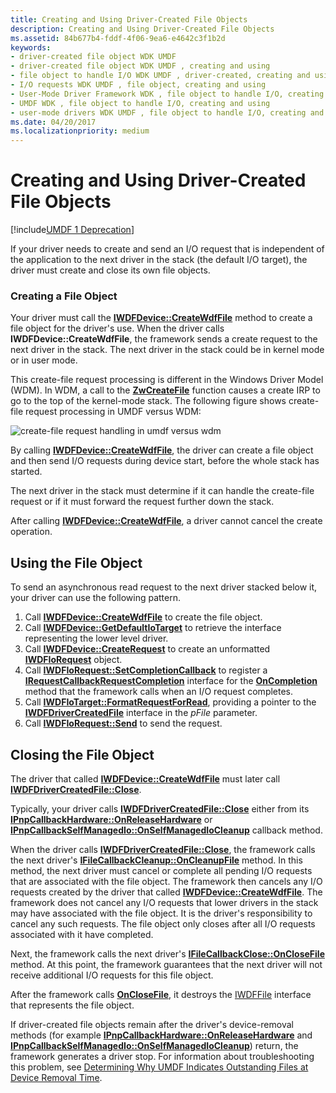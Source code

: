 ```yaml
---
title: Creating and Using Driver-Created File Objects
description: Creating and Using Driver-Created File Objects
ms.assetid: 84b677b4-fddf-4f06-9ea6-e4642c3f1b2d
keywords:
- driver-created file object WDK UMDF
- driver-created file object WDK UMDF , creating and using
- file object to handle I/O WDK UMDF , driver-created, creating and using
- I/O requests WDK UMDF , file object, creating and using
- User-Mode Driver Framework WDK , file object to handle I/O, creating and using
- UMDF WDK , file object to handle I/O, creating and using
- user-mode drivers WDK UMDF , file object to handle I/O, creating and using
ms.date: 04/20/2017
ms.localizationpriority: medium
---
```


# Creating and Using Driver-Created File Objects


[!include[UMDF 1 Deprecation](../includes/umdf-1-deprecation.md)]

If your driver needs to create and send an I/O request that is independent of the application to the next driver in the stack (the default I/O target), the driver must create and close its own file objects.

### Creating a File Object

Your driver must call the [**IWDFDevice::CreateWdfFile**](/windows-hardware/drivers/ddi/wudfddi/nf-wudfddi-iwdfdevice-createwdffile) method to create a file object for the driver's use. When the driver calls **IWDFDevice::CreateWdfFile**, the framework sends a create request to the next driver in the stack. The next driver in the stack could be in kernel mode or in user mode.

This create-file request processing is different in the Windows Driver Model (WDM). In WDM, a call to the [**ZwCreateFile**](/windows-hardware/drivers/ddi/ntifs/nf-ntifs-ntcreatefile) function causes a create IRP to go to the top of the kernel-mode stack. The following figure shows create-file request processing in UMDF versus WDM:

![create-file request handling in umdf versus wdm](images/drvrcrtfile.gif)

By calling [**IWDFDevice::CreateWdfFile**](/windows-hardware/drivers/ddi/wudfddi/nf-wudfddi-iwdfdevice-createwdffile), the driver can create a file object and then send I/O requests during device start, before the whole stack has started.

The next driver in the stack must determine if it can handle the create-file request or if it must forward the request further down the stack.

After calling [**IWDFDevice::CreateWdfFile**](/windows-hardware/drivers/ddi/wudfddi/nf-wudfddi-iwdfdevice-createwdffile), a driver cannot cancel the create operation.

## Using the File Object


To send an asynchronous read request to the next driver stacked below it, your driver can use the following pattern.

1.  Call [**IWDFDevice::CreateWdfFile**](/windows-hardware/drivers/ddi/wudfddi/nf-wudfddi-iwdfdevice-createwdffile) to create the file object.
2.  Call [**IWDFDevice::GetDefaultIoTarget**](/windows-hardware/drivers/ddi/wudfddi/nf-wudfddi-iwdfdevice-getdefaultiotarget) to retrieve the interface representing the lower level driver.
3.  Call [**IWDFDevice::CreateRequest**](/windows-hardware/drivers/ddi/wudfddi/nf-wudfddi-iwdfdevice-createrequest) to create an unformatted [**IWDFIoRequest**](/windows-hardware/drivers/ddi/wudfddi/nn-wudfddi-iwdfiorequest) object.
4.  Call [**IWDFIoRequest::SetCompletionCallback**](/windows-hardware/drivers/ddi/wudfddi/nf-wudfddi-iwdfiorequest-setcompletioncallback) to register a [**IRequestCallbackRequestCompletion**](/windows-hardware/drivers/ddi/wudfddi/nn-wudfddi-irequestcallbackrequestcompletion) interface for the [**OnCompletion**](/windows-hardware/drivers/ddi/wudfddi/nf-wudfddi-irequestcallbackrequestcompletion-oncompletion) method that the framework calls when an I/O request completes.
5.  Call [**IWDFIoTarget::FormatRequestForRead**](/windows-hardware/drivers/ddi/wudfddi/nf-wudfddi-iwdfiotarget-formatrequestforread), providing a pointer to the [**IWDFDriverCreatedFile**](/windows-hardware/drivers/ddi/wudfddi/nn-wudfddi-iwdfdrivercreatedfile) interface in the *pFile* parameter.
6.  Call [**IWDFIoRequest::Send**](/windows-hardware/drivers/ddi/wudfddi/nf-wudfddi-iwdfiorequest-send) to send the request.

## Closing the File Object


The driver that called [**IWDFDevice::CreateWdfFile**](/windows-hardware/drivers/ddi/wudfddi/nf-wudfddi-iwdfdevice-createwdffile) must later call [**IWDFDriverCreatedFile::Close**](/windows-hardware/drivers/ddi/wudfddi/nf-wudfddi-iwdfdrivercreatedfile-close).

Typically, your driver calls [**IWDFDriverCreatedFile::Close**](/windows-hardware/drivers/ddi/wudfddi/nf-wudfddi-iwdfdrivercreatedfile-close) either from its [**IPnpCallbackHardware::OnReleaseHardware**](/windows-hardware/drivers/ddi/wudfddi/nf-wudfddi-ipnpcallbackhardware-onreleasehardware) or [**IPnpCallbackSelfManagedIo::OnSelfManagedIoCleanup**](/windows-hardware/drivers/ddi/wudfddi/nf-wudfddi-ipnpcallbackselfmanagedio-onselfmanagediocleanup) callback method.

When the driver calls [**IWDFDriverCreatedFile::Close**](/windows-hardware/drivers/ddi/wudfddi/nf-wudfddi-iwdfdrivercreatedfile-close), the framework calls the next driver's [**IFileCallbackCleanup::OnCleanupFile**](/windows-hardware/drivers/ddi/wudfddi/nf-wudfddi-ifilecallbackcleanup-oncleanupfile) method. In this method, the next driver must cancel or complete all pending I/O requests that are associated with the file object. The framework then cancels any I/O requests created by the driver that called [**IWDFDevice::CreateWdfFile**](/windows-hardware/drivers/ddi/wudfddi/nf-wudfddi-iwdfdevice-createwdffile). The framework does not cancel any I/O requests that lower drivers in the stack may have associated with the file object. It is the driver's responsibility to cancel any such requests. The file object only closes after all I/O requests associated with it have completed.

Next, the framework calls the next driver's [**IFileCallbackClose::OnCloseFile**](/windows-hardware/drivers/ddi/wudfddi/nf-wudfddi-ifilecallbackclose-onclosefile) method. At this point, the framework guarantees that the next driver will not receive additional I/O requests for this file object.

After the framework calls [**OnCloseFile**](/windows-hardware/drivers/ddi/wudfddi/nf-wudfddi-ifilecallbackclose-onclosefile), it destroys the [IWDFFile](/windows-hardware/drivers/ddi/wudfddi/nn-wudfddi-iwdffile) interface that represents the file object.

If driver-created file objects remain after the driver's device-removal methods (for example [**IPnpCallbackHardware::OnReleaseHardware**](/windows-hardware/drivers/ddi/wudfddi/nf-wudfddi-ipnpcallbackhardware-onreleasehardware) and [**IPnpCallbackSelfManagedIo::OnSelfManagedIoCleanup**](/windows-hardware/drivers/ddi/wudfddi/nf-wudfddi-ipnpcallbackselfmanagedio-onselfmanagediocleanup)) return, the framework generates a driver stop. For information about troubleshooting this problem, see [Determining Why UMDF Indicates Outstanding Files at Device Removal Time](determining-why-umdf-indicates-outstanding-files-at-device-removal-tim.md).

 

